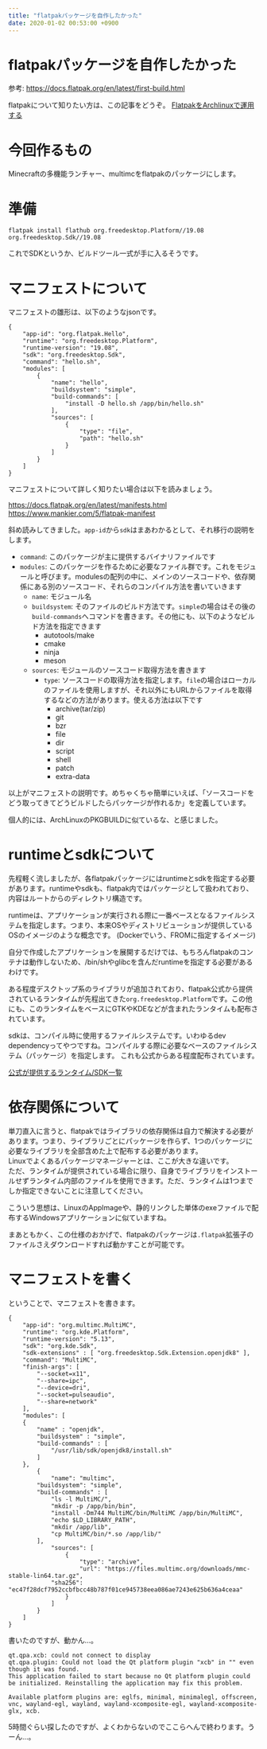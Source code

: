 ```yaml
---
title: "flatpakパッケージを自作したかった"
date: 2020-01-02 00:53:00 +0900
---
```


flatpakパッケージを自作したかった
===

参考: https://docs.flatpak.org/en/latest/first-build.html


flatpakについて知りたい方は、この記事をどうぞ。 [FlatpakをArchlinuxで運用する](https://blog.katio.net/page/onokatio-adc2019-day14-flatpak)

# 今回作るもの

Minecraftの多機能ランチャー、multimcをflatpakのパッケージにします。

# 準備

```
flatpak install flathub org.freedesktop.Platform//19.08 org.freedesktop.Sdk//19.08
```

これでSDKというか、ビルドツール一式が手に入るそうです。

# マニフェストについて

マニフェストの雛形は、以下のようなjsonです。

```json=
{
    "app-id": "org.flatpak.Hello",
    "runtime": "org.freedesktop.Platform",
    "runtime-version": "19.08",
    "sdk": "org.freedesktop.Sdk",
    "command": "hello.sh",
    "modules": [
        {
            "name": "hello",
            "buildsystem": "simple",
            "build-commands": [
                "install -D hello.sh /app/bin/hello.sh"
            ],
            "sources": [
                {
                    "type": "file",
                    "path": "hello.sh"
                }
            ]
        }
    ]
}
```

マニフェストについて詳しく知りたい場合は以下を読みましょう。

https://docs.flatpak.org/en/latest/manifests.html  
https://www.mankier.com/5/flatpak-manifest

斜め読みしてきました。`app-id`から`sdk`はまあわかるとして、それ移行の説明をします。

- `command`: このパッケージが主に提供するバイナリファイルです
- `modules`: このパッケージを作るために必要なファイル群です。これをモジュールと呼びます。modulesの配列の中に、メインのソースコードや、依存関係にある別のソースコード、それらのコンパイル方法を書いていきます
  - `name`: モジュール名
  - `buildsystem`: そのファイルのビルド方法です。`simple`の場合はその後の`build-commands`へコマンドを書きます。その他にも、以下のようなビルド方法を指定できます
    - autotools/make
    - cmake
    - ninja
    - meson
  - `sources`:
    モジュールのソースコード取得方法を書きます
    - `type`: ソースコードの取得方法を指定します。`file`の場合はローカルのファイルを使用しますが、それ以外にもURLからファイルを取得するなどの方法があります。使える方法は以下です
      - archive(tar/zip)
      - git
      - bzr
      - file
      - dir
      - script
      - shell
      - patch
      - extra-data


以上がマニフェストの説明です。めちゃくちゃ簡単にいえば、「ソースコードをどう取ってきてどうビルドしたらパッケージが作れるか」を定義しています。

個人的には、ArchLinuxのPKGBUILDに似ているな、と感じました。

# runtimeとsdkについて

先程軽く流しましたが、各flatpakパッケージにはruntimeとsdkを指定する必要があります。runtimeやsdkも、flatpak内ではパッケージとして扱われており、内容はルートからのディレクトリ構造です。

runtimeは、アプリケーションが実行される際に一番ベースとなるファイルシステムを指定します。つまり、本来OSやディストリビューションが提供しているOSのイメージのような概念です。
(Dockerでいう、FROMに指定するイメージ)

自分で作成したアプリケーションを展開するだけでは、もちろんflatpakのコンテナは動作しないため、/bin/shやglibcを含んだruntimeを指定する必要があるわけです。

ある程度デスクトップ系のライブラリが追加されており、flatpak公式から提供されているランタイムが先程出てきた`org.freedesktop.Platform`です。この他にも、このランタイムをベースにGTKやKDEなどが含まれたランタイムも配布されています。

sdkは、コンパイル時に使用するファイルシステムです。いわゆるdev dependencyってやつですね。コンパイルする際に必要なベースのファイルシステム（パッケージ）を指定します。
これも公式からある程度配布されています。

[公式が提供するランタイム/SDK一覧](https://docs.flatpak.org/en/latest/available-runtimes.html)

# 依存関係について

単刀直入に言うと、flatpakではライブラリの依存関係は自力で解決する必要があります。つまり、ライブラリごとにパッケージを作らず、1つのパッケージに必要なライブラリを全部含めた上で配布する必要があります。  
Linuxでよくあるパッケージマネージャーとは、ここが大きな違いです。  
ただ、ランタイムが提供されている場合に限り、自身でライブラリをインストールせずランタイム内部のファイルを使用できます。ただ、ランタイムは1つまでしか指定できないことに注意してください。

こういう思想は、LinuxのAppImageや、静的リンクした単体のexeファイルで配布するWindowsアプリケーションに似ていますね。

まあともかく、この仕様のおかげで、flatpakのパッケージは`.flatpak`拡張子のファイルさえダウンロードすれば動かすことが可能です。

# マニフェストを書く

ということで、マニフェストを書きます。

```
{
    "app-id": "org.multimc.MultiMC",
    "runtime": "org.kde.Platform",
    "runtime-version": "5.13",
    "sdk": "org.kde.Sdk",
    "sdk-extensions" : [ "org.freedesktop.Sdk.Extension.openjdk8" ],
    "command": "MultiMC",
    "finish-args": [
	    "--socket=x11",
	    "--share=ipc",
	    "--device=dri",
	    "--socket=pulseaudio",
	    "--share=network"
    ],
    "modules": [
	{
	    "name" : "openjdk",
	    "buildsystem" : "simple",
	    "build-commands" : [
		    "/usr/lib/sdk/openjdk8/install.sh"
	    ]
	},
        {
            "name": "multimc",
	    "buildsystem": "simple",
	    "build-commands" : [
		    "ls -l MultiMC/",
		    "mkdir -p /app/bin/bin",
		    "install -Dm744 MultiMC/bin/MultiMC /app/bin/MultiMC",
		    "echo $LD_LIBRARY_PATH",
		    "mkdir /app/lib",
		    "cp MultiMC/bin/*.so /app/lib/"
	    ],
            "sources": [
                {
                    "type": "archive",
                    "url": "https://files.multimc.org/downloads/mmc-stable-lin64.tar.gz",
		    "sha256": "ec47f28dcf7952ccbfbcc48b787f01ce945738eea086ae7243e625b636a4ceaa"
                }
            ]
        }
    ]
}
```

書いたのですが、動かん…。

```
qt.qpa.xcb: could not connect to display
qt.qpa.plugin: Could not load the Qt platform plugin "xcb" in "" even though it was found.
This application failed to start because no Qt platform plugin could be initialized. Reinstalling the application may fix this problem.

Available platform plugins are: eglfs, minimal, minimalegl, offscreen, vnc, wayland-egl, wayland, wayland-xcomposite-egl, wayland-xcomposite-glx, xcb.
```

5時間ぐらい探したのですが、よくわからないのでここらへんで終わります。うーん…。